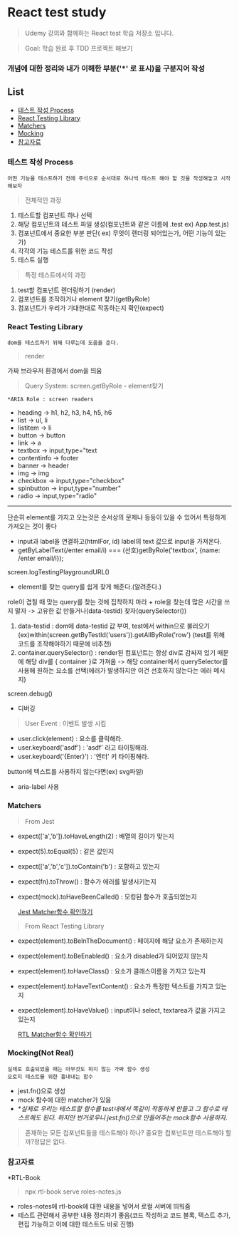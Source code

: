 # React test study

> Udemy 강의와 함께하는 React test 학습 저장소 입니다.

> Goal: 학습 완료 후 TDD 프로젝트 해보기

### 개념에 대한 정리와 내가 이해한 부분('\*' 로 표시)을 구분지어 작성

## List

- [테스트 작성 Process](#테스트-작성-process)
- [React Testing Library](#react-testing-library)
- [Matchers](#matchers)
- [Mocking](#mocking)
- [참고자료](#참고자료)

### 테스트 작성 Process

    어떤 기능을 테스트하기 전에 주석으로 순서대로 하나씩 테스트 해야 할 것을 작성해놓고 시작해보자

> 전체적인 과정

1. 테스트할 컴포넌트 하나 선택
2. 해당 컴포넌트의 테스트 파일 생성(컴포넌트와 같은 이름에 .test ex) App.test.js)
3. 컴포넌트에서 중요한 부분 판단( ex) 무엇이 렌더링 되어있는가, 어떤 기능이 있는가)
4. 각각의 기능 테스트를 위한 코드 작성
5. 테스트 실행

> 특정 테스트에서의 과정

1. test할 컴포넌트 렌더링하기 (render)
2. 컴포넌트를 조작하거나 element 찾기(getByRole)
3. 컴포넌트가 우리가 기대한대로 작동하는지 확인(expect)

### React Testing Library

    dom을 테스트하기 위해 다루는데 도움을 준다.

> render

가짜 브라우저 환경에서 dom을 띄움

> Query System: screen.getByRole - element찾기

    *ARIA Role : screen readers

- heading -> h1, h2, h3, h4, h5, h6
- list -> ul, li
- listitem -> li
- button -> button
- link -> a
- textbox -> input,type="text
- contentinfo -> footer
- banner -> header
- img -> img
- checkbox -> input,type="checkbox"
- spinbutton -> input,type="number"
- radio -> input,type="radio"

---

단순히 element를 가지고 오는것은 순서상의 문제나 등등이 있을 수 있어서 특정하게 가져오는 것이 좋다

- input과 label을 연결하고(htmlFor, id) label의 text 값으로 input을 가져온다.
- getByLabelText(/enter email/i) === (선호)getByRole('textbox', {name: /enter email/i});

screen.logTestingPlaygroundURL()

- element를 찾는 query를 쉽게 찾게 해준다.(알려준다.)

role이 겹칠 때 맞는 query를 찾는 것에 집착하지 마라 + role을 찾는데 많은 시간을 쓰지 말자 -> 고유한 값 만들거나(data-testid) 찾자(querySelector())

1. data-testid : dom에 data-testid 값 부여, test에서 within으로 불러오기(ex)within(screen.getByTestId('users')).getAllByRole('row')
   (test를 위해 코드를 조작해야하기 때문에 비추천)
2. container.querySelector() : render된 컴포넌트는 항상 div로 감싸져 있기 때문에 해당 div를 { container }로 가져옴 -> 해당 container에서 querySelector를 사용해 원하는 요소를 선택(에러가 발생하지만 이건 선호하지 않는다는 에러 메시지)

screen.debug()

- 디버깅

> User Event : 이벤트 발생 시킴

- user.click(element) : 요소를 클릭해라.
- user.keyboard('asdf') : 'asdf' 라고 타이핑해라.
- user.keyboard('{Enter}') : '엔터' 키 타이핑해라.

button에 텍스트를 사용하지 않는다면(ex) svg파일)

- aria-label 사용

### Matchers

> From Jest

- expect(['a','b']).toHaveLength(2) : 배열의 길이가 맞는지
- expect(5).toEqual(5) : 같은 값인지
- expect(['a','b','c']).toContain('b') : 포함하고 있는지
- expect(fn).toThrow() : 함수가 에러를 발생시키는지
- expect(mock).toHaveBeenCalled() : 모킹된 함수가 호출되었는지

  [Jest Matcher함수 확인하기](https://jestjs.io/docs/expect)

> From React Testing Library

- expect(element).toBeInTheDocument() : 페이지에 해당 요소가 존재하는지
- expect(element).toBeEnabled() : 요소가 disabled가 되어있지 않는지
- expect(element).toHaveClass() : 요소가 클래스이름을 가지고 있는지
- expect(element).toHaveTextContent() : 요소가 특정한 텍스트를 가지고 있는지
- expect(element).toHaveValue() : input이나 select, textarea가 값을 가지고 있는지

  [RTL Matcher함수 확인하기](https://github.com/testing-library/jest-dom#custom-matchers)

### Mocking(Not Real)

    실제로 호출되었을 때는 아무것도 하지 않는 가짜 함수 생성
    오로지 테스트를 위한 흉내내는 함수

- jest.fn()으로 생성
- mock 함수에 대한 matcher가 있음
- \*_실제로 우리는 테스트할 함수를 test내에서 똑같이 작동하게 만들고 그 함수로 테스트해도 된다. 하지만 번거로우니 jest.fn()으로 만들어주는 mock함수 사용하자._

> 존재하는 모든 컴포넌트들을 테스트해야 하나? 중요한 컴포넌트만 테스트해야 할까?정답은 없다.

### 참고자료

\*RTL-Book

> npx rtl-book serve roles-notes.js

- roles-notes에 rtl-book에 대한 내용을 넣어서 로컬 서버에 띄워줌
- 테스트 관련해서 공부한 내용 정리하기 좋음(코드 작성하고 코드 블록, 텍스트 추가, 편집 가능하고 이에 대한 테스트도 바로 진행)
